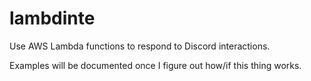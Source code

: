 # lambdinte

Use AWS Lambda functions to respond to Discord interactions.

Examples will be documented once I figure out how/if this thing works.
